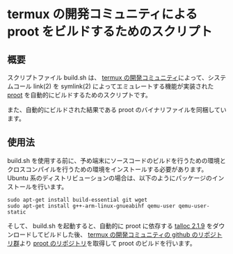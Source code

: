# termux の開発コミュニティによる proot をビルドするためのスクリプト

## 概要

スクリプトファイル build.sh は、 [termux の開発コミュニティ][1]によって、システムコール link(2) を symlink(2) によってエミュレートする機能が実装された [proot][2] を自動的にビルドするためのスクリプトです。

また、自動的にビルドされた結果である proot のバイナリファイルを同梱しています。

[1]:https://termux.com/
[2]:https://github.com/termux/proot

## 使用法

build.sh を使用する前に、予め端末にソースコードのビルドを行うための環境とクロスコンパイルを行うための環境をインストールする必要があります。 Ubuntu 系のディストリビューションの場合は、以下のようにパッケージのインストールを行います。

```
sudo apt-get install build-essential git wget
sudo apt-get install g++-arm-linux-gnueabihf qemu-user qemu-user-static
```

そして、 build.sh を起動すると、自動的に proot に依存する [talloc 2.1.9][3] をダウンロードしてビルドした後、 [termux の開発コミュニティの github のリポジトリ群][4]より [proot のリポジトリ][2]を取得して proot のビルドを行います。

[3]:https://download.samba.org/pub/talloc/talloc-2.1.9.tar.gz
[4]:https://github.com/termux
